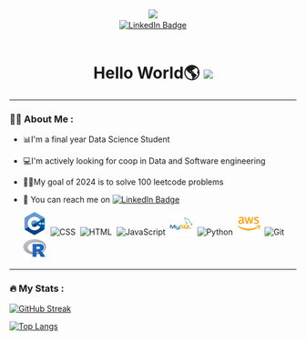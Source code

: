 <div id="header" align="center">
  <img src="https://user-images.githubusercontent.com/74038190/236119160-976a0405-caa7-470c-9356-16d43402ea0a.gif" width="100"/>
</div>


<div id="badges" align = center>
  
  <a href="https://www.linkedin.com/in/hazel-phyu/">
    <img src="https://img.shields.io/badge/LinkedIn-blue?style=for-the-badge&logo=linkedin&logoColor=white" alt="LinkedIn Badge"/>
  </a>
  </div>
  <div align = "center">
   <img src="https://komarev.com/ghpvc/?username=HazelZhaoo&style=flat-square&color=blue" alt=""/>
  </div>

  <h1 align = "center">
  Hello World🌎
  <img src="https://media.giphy.com/media/hvRJCLFzcasrR4ia7z/giphy.gif" width="30px"/>
  </h1>

 ---

### :woman_technologist: About Me :

- 📊I'm a final year Data Science Student
  
- 💻I'm actively looking for coop in Data and Software engineering
  
- 💪🏻My goal of 2024 is to solve 100 leetcode problems
  
- 📩 You can reach me on [![LinkedIn Badge](https://img.shields.io/badge/LinkedIn-blue?style=for-the-badge&logo=linkedin&logoColor=white)](https://www.linkedin.com/in/hazel-phyu/)

  <img src="https://github.com/devicons/devicon/blob/master/icons/cplusplus/cplusplus-original.svg" title="CPP" alt="CPP" width="40" height="40"/>&nbsp;
<img src="https://user-images.githubusercontent.com/74038190/238200428-67f477ed-6624-42da-99f0-1a7b1a16eecb.gif"  title="CSS3" alt="CSS" width="40" height="40"/>&nbsp;
<img src="https://user-images.githubusercontent.com/74038190/238200426-29fd6286-4e7b-4d6c-818f-c4765d5e39a9.gif" title="HTML5" alt="HTML" width="40" height="40"/>&nbsp;
<img src="https://user-images.githubusercontent.com/74038190/212257454-16e3712e-945a-4ca2-b238-408ad0bf87e6.gif" title="JavaScript" alt="JavaScript" width="40" height="40"/>&nbsp;
<img src="https://github.com/devicons/devicon/blob/master/icons/mysql/mysql-original-wordmark.svg" title="MySQL"  alt="MySQL" width="40" height="40"/>&nbsp;
<img src="https://user-images.githubusercontent.com/74038190/212257472-08e52665-c503-4bd9-aa20-f5a4dae769b5.gif" title="Python" alt="Python" width="40" height="40"/>&nbsp;
<img src="https://github.com/devicons/devicon/blob/master/icons/amazonwebservices/amazonwebservices-plain-wordmark.svg" title="AWS" alt="AWS" width="40" height="40"/>&nbsp;
<img src="https://user-images.githubusercontent.com/74038190/212281775-b468df30-4edc-4bf8-a4ee-f52e1aaddc86.gif" title="Git" alt="Git" width="40" height="40"/>&nbsp;
<img src="https://github.com/devicons/devicon/blob/master/icons/r/r-original.svg" title="R" alt="R" width="40" height="40"/>&nbsp;
</div>

---

### :fire: My Stats :

[![GitHub Streak](http://github-readme-streak-stats.herokuapp.com?user=HazelZhaoo&theme=dark&hide_border=true&hide_total_contributions=true)](https://git.io/streak-stats)

[![Top Langs](https://github-readme-stats.vercel.app/api/top-langs/?username=HazelZhaoo&layout=compact&theme=vision-friendly-dark)](https://github.com/anuraghazra/github-readme-stats)
